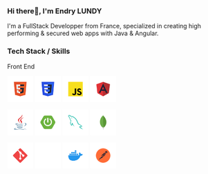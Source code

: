 ### Hi there👋, I'm Endry LUNDY
I'm a FullStack Developper from France, specialized in creating high performing & secured web apps with Java & Angular.


### Tech Stack / Skills
Front End
<p>  
  <img src="/stack-logos/html.svg" alt="HTML" width="60" height="60" margin="0" padding="0"/> 
  <img src="/stack-logos/css.svg" alt="CSS" width="60" height="60" margin="0" padding="0"/> 
  <img src="/stack-logos/javascript.svg" alt="Javascript" width="60" height="60" margin="0" padding="0"/> 
  <img src="/stack-logos/angular.svg" alt="Angular" width="60" height="60" margin="0" padding="0"/> 
</p>

<p align="left">  
  <img src="/stack-logos/java.svg" alt="Java" width="60" height="60" margin="0" padding="0"/> 
  <img src="/stack-logos/springboot.svg" alt="Spring Boot" width="60" height="60" margin="0" padding="0"/> 
  <img src="/stack-logos/mysql.svg" alt="MySQL" width="60" height="60" margin="0" padding="0"/> 
  <img src="/stack-logos/mongodb.svg" alt="MongoDB" width="60" height="60" margin="0" padding="0"/> 
</p>

<p align="left">  
  <img src="/stack-logos/git.svg" alt="Git" width="60" height="60" margin="0" padding="0"/> 
  <img src="/stack-logos/github.svg" alt="Github" width="60" height="60" margin="0" padding="0"/> 
  <img src="/stack-logos/docker.svg" alt="Docker" width="60" height="60" margin="0" padding="0"/> 
  <img src="/stack-logos/postman.svg" alt="Postman" width="60" height="60" margin="0" padding="0"/> 
</p>
